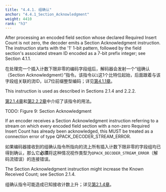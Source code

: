 ```yaml
---
title: "4.4.1. 组确认"
anchor: "4.4.1_Section_Acknowledgment"
weight: 4410
rank: "h3"
---
```


After processing an encoded field section whose declared Required Insert Count is not zero, the decoder emits a Section Acknowledgment instruction. The instruction starts with the '1' 1-bit pattern, followed by the field section's associated stream ID encoded as a 7-bit prefix integer; see Section 4.1.1.

在处理完一个插入计数下限非零的编码字段组后，解码器会发射一个“组确认（Section Acknowledgment）”指令。该指令以`1`这1个比特位起始，后面跟着与该字段组关联的流ID，以7位前缀整型编码；详见[第4.1.1章]()。

This instruction is used as described in Sections 2.1.4 and 2.2.2.

[第2.1.4章]()和[第2.2.2章]()中介绍了该指令的用法。

TODO: Figure 9: Section Acknowledgment

If an encoder receives a Section Acknowledgment instruction referring to a stream on which every encoded field section with a non-zero Required Insert Count has already been acknowledged, this MUST be treated as a connection error of type QPACK_DECODER_STREAM_ERROR.

如果编码器接收到的组确认指令所指向的流上所有插入计数下限非零的字段组均已得到确认，那么它**必须**将这种情况视作类型为`QPACK_DECODER_STREAM_ERROR`（解码流错误）的连接错误。

The Section Acknowledgment instruction might increase the Known Received Count; see Section 2.1.4.

组确认指令可能造成已知接收计数上升；详见[第2.1.4章]()。
